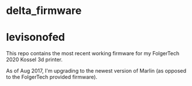 # delta_firmware
# levisonofed

This repo contains the most recent working firmware for my FolgerTech 2020 Kossel 3d printer.

As of Aug 2017, I'm upgrading to the newest version of Marlin (as opposed to the FolgerTech provided firmware).
